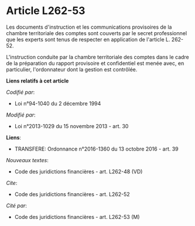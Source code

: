 # Article L262-53

Les documents d'instruction et les communications provisoires de la chambre territoriale des comptes sont couverts par le
secret professionnel que les experts sont tenus de respecter en application de l'article L. 262-52.

L'instruction conduite par la chambre territoriale des comptes dans le cadre de la préparation du rapport provisoire et
confidentiel est menée avec, en particulier, l'ordonnateur dont la gestion est contrôlée.

**Liens relatifs à cet article**

_Codifié par_:

  - Loi n°94-1040 du 2 décembre 1994

_Modifié par_:

  - Loi n°2013-1029 du 15 novembre 2013 - art. 30

**Liens**:

  - TRANSFERE: Ordonnance n°2016-1360 du 13 octobre 2016 - art. 39

_Nouveaux textes_:

  - Code des juridictions financières - art. L262-48 (VD)

_Cite_:

  - Code des juridictions financières - art. L262-52

_Cité par_:

  - Code des juridictions financières - art. L262-53 (M)
